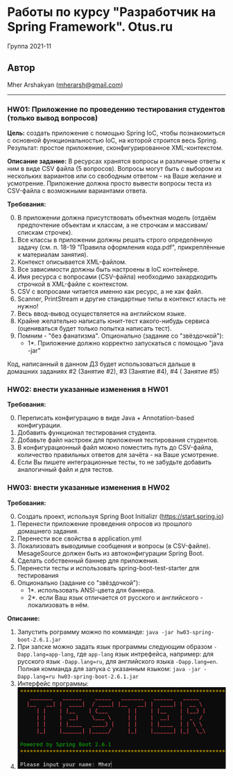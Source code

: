 # Работы по курсу "Разработчик на Spring Framework". Otus.ru

Группа 2021-11

## Автор

Mher Arshakyan (mherarsh@gmail.com)

---

### HW01: Приложение по проведению тестирования студентов (только вывод вопросов)

**Цель:**
создать приложение с помощью Spring IoC, чтобы познакомиться с основной функциональностью IoC, на которой строится весь
Spring. Результат: простое приложение, сконфигурированное XML-контекстом.

**Описание задание:**
В ресурсах хранятся вопросы и различные ответы к ним в виде CSV файла (5 вопросов). Вопросы могут быть с выбором из
нескольких вариантов или со свободным ответом - на Ваше желание и усмотрение. Приложение должна просто вывести вопросы
теста из CSV-файла с возможными вариантами ответа.

**Требования:**

0. В приложении должна присутствовать объектная модель (отдаём предпочтение объектам и классам, а не строчкам и
   массивам/спискам строчек).
1. Все классы в приложении должны решать строго определённую задачу (см. п. 18-19 "Правила оформления кода.pdf",
   прикреплённые к материалам занятия).
2. Контекст описывается XML-файлом.
3. Все зависимости должны быть настроены в IoC контейнере.
4. Имя ресурса с вопросами (CSV-файла) необходимо захардкодить строчкой в XML-файле с контекстом.
5. CSV с вопросами читается именно как ресурс, а не как файл.
6. Scanner, PrintStream и другие стандартные типы в контекст класть не нужно!
7. Весь ввод-вывод осуществляется на английском языке.
8. Крайне желательно написать юнит-тест какого-нибудь сервиса (оцениваться будет только попытка написать тест).
9. Помним - "без фанатизма". Опционально (задание со "звёздочкой"):
    + 1*. Приложение должно корректно запускаться с помощью "java -jar"

Код, написанный в данном ДЗ будет использоваться дальше в домашних заданиях #2 (Занятие #2), #3 (Занятие #4), #4 (
Занятие #5)

### HW02: внести указанные изменения в HW01

**Требования:**

0. Переписать конфигурацию в виде Java + Annotation-based конфигурации.
1. Добавить функционал тестирования студента.
2. Добавьте файл настроек для приложения тестирования студентов.
3. В конфигурационный файл можно поместить путь до CSV-файла, количество правильных ответов для зачёта - на Ваше
   усмотрение.
4. Если Вы пишете интеграционные тесты, то не забудьте добавить аналогичный файл и для тестов.

### HW03: внести указанные изменения в HW02

**Требования:**

0. Создать проект, используя Spring Boot Initializr (https://start.spring.io)
1. Перенести приложение проведения опросов из прошлого домашнего задания.
2. Перенести все свойства в application.yml
3. Локализовать выводимые сообщения и вопросы (в CSV-файле). MesageSource должен быть из автоконфигурации Spring Boot.
4. Сделать собственный баннер для приложения.
5. Перенести тесты и использовать spring-boot-test-starter для тестирования
6. Опционально (задание со "звёздочкой"):
    + 1*. использовать ANSI-цвета для баннера.
    + 2*. если Ваш язык отличается от русского и английского - локализовать в нём.

**Описание:**

1. Запустить рограмму можно по комманде: `java -jar hw03-spring-boot-2.6.1.jar`
2. При запске можно задать язык программы следующим образом `-Dapp.lang=app-lang`, где `app-lang` язык интрефейса,
   например: для русского язык `-Dapp.lang=ru`, для английского языка `-Dapp.lang=en`. Полная комманда для запука с
   указанным языком: `java -jar -Dapp.lang=ru hw03-spring-boot-2.6.1.jar`
3. Интерфейс программы: 
4. 
   ![app_screen](app-screen.png)
